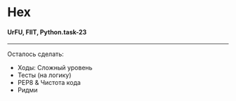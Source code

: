 # Hex 
#### UrFU, FIIT, Python.task-23
---
Осталось сделать:
- Ходы: Сложный уровень
- Тесты (на логику)
- PEP8 & Чистота кода
- Ридми
